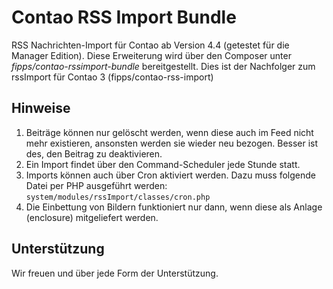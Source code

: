 # Contao RSS Import Bundle

RSS Nachrichten-Import für Contao ab Version 4.4 (getestet für die Manager Edition).
Diese Erweiterung wird über den Composer unter *fipps/contao-rssimport-bundle* bereitgestellt.
Dies ist der Nachfolger zum rssImport für Contao 3 (fipps/contao-rss-import)

## Hinweise
1. Beiträge können nur gelöscht werden, wenn diese auch im Feed nicht mehr existieren, ansonsten werden sie wieder neu bezogen. Besser ist des, den Beitrag zu deaktivieren.
1. Ein Import findet über den Command-Scheduler jede Stunde statt. 
1. Imports können auch über Cron aktiviert werden. Dazu muss folgende Datei per PHP ausgeführt werden: `system/modules/rssImport/classes/cron.php`
1. Die Einbettung von Bildern funktioniert nur dann, wenn diese als Anlage (enclosure) mitgeliefert werden.

## Unterstützung
Wir freuen und über jede Form der Unterstützung. 
